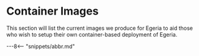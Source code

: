 <!-- SPDX-License-Identifier: CC-BY-4.0 -->
<!-- Copyright Contributors to the ODPi Egeria project. -->

# Container Images


This section will list the current images we produce for Egeria to aid those who wish to setup their own container-based deployment of Egeria.

---8<-- "snippets/abbr.md"
